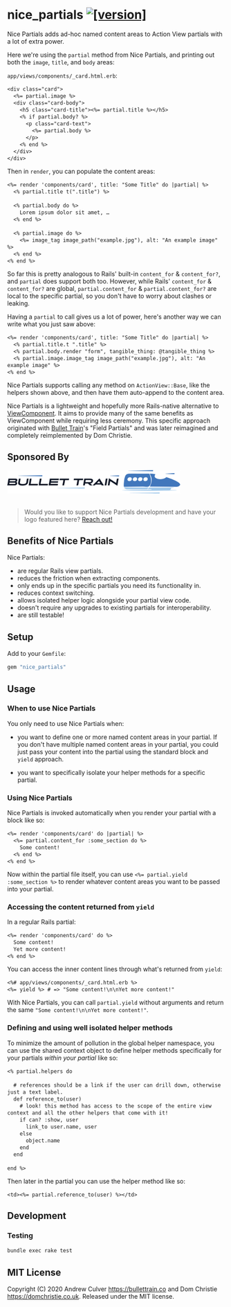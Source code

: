 # nice_partials [![[version]](https://badge.fury.io/rb/nice_partials.svg)](https://badge.fury.io/rb/nice_partials)

Nice Partials adds ad-hoc named content areas to Action View partials with a lot of extra power.

Here we're using the `partial` method from Nice Partials, and printing out both the `image`, `title`, and `body` areas:

`app/views/components/_card.html.erb`:
```html+erb
<div class="card">
  <%= partial.image %>
  <div class="card-body">
    <h5 class="card-title"><%= partial.title %></h5>
    <% if partial.body? %>
      <p class="card-text">
        <%= partial.body %>
      </p>
    <% end %>
  </div>
</div>
```

Then in `render`, you can populate the content areas:

```html+erb
<%= render 'components/card', title: "Some Title" do |partial| %>
  <% partial.title t(".title") %>

  <% partial.body do %>
    Lorem ipsum dolor sit amet, …
  <% end %>

  <% partial.image do %>
    <%= image_tag image_path("example.jpg"), alt: "An example image" %>
  <% end %>
<% end %>
```

So far this is pretty analogous to Rails' built-in `content_for` & `content_for?`, and `partial` does support both too. However, while Rails' `content_for` & `content_for?` are global, `partial.content_for` & `partial.content_for?` are local to the specific partial, so you don't have to worry about clashes or leaking.

Having a `partial` to call gives us a lot of power, here's another way we can write what you just saw above:

```html+erb
<%= render 'components/card', title: "Some Title" do |partial| %>
  <% partial.title.t ".title" %>
  <% partial.body.render "form", tangible_thing: @tangible_thing %>
  <% partial.image.image_tag image_path("example.jpg"), alt: "An example image" %>
<% end %>
```

Nice Partials supports calling any method on `ActionView::Base`, like the helpers shown above, and then have them auto-append to the content area.

Nice Partials is a lightweight and hopefully more Rails-native alternative to [ViewComponent](http://viewcomponent.org). It aims to provide many of the same benefits as ViewComponent while requiring less ceremony. This specific approach originated with [Bullet Train](https://bullettrain.co)'s "Field Partials" and was later reimagined and completely reimplemented by Dom Christie.


## Sponsored By

<a href="https://bullettrain.co" target="_blank">
  <img src="https://github.com/CanCanCommunity/cancancan/raw/develop/logo/bullet_train.png" alt="Bullet Train" width="400"/>
</a>
<br/>
<br/>

> Would you like to support Nice Partials development and have your logo featured here? [Reach out!](http://twitter.com/andrewculver)


## Benefits of Nice Partials

Nice Partials:

  - are regular Rails view partials.
  - reduces the friction when extracting components.
  - only ends up in the specific partials you need its functionality in.
  - reduces context switching.
  - allows isolated helper logic alongside your partial view code.
  - doesn't require any upgrades to existing partials for interoperability.
  - are still testable!

## Setup

Add to your `Gemfile`:

```ruby
gem "nice_partials"
```

## Usage

### When to use Nice Partials

You only need to use Nice Partials when:

 - you want to define one or more named content areas in your partial. If you don't have multiple named content areas in your partial, you could just pass your content into the partial using the standard block and `yield` approach.

 - you want to specifically isolate your helper methods for a specific partial.

### Using Nice Partials

Nice Partials is invoked automatically when you render your partial with a block like so:

```html+erb
<%= render 'components/card' do |partial| %>
  <%= partial.content_for :some_section do %>
    Some content!
  <% end %>
<% end %>
```

Now within the partial file itself, you can use `<%= partial.yield :some_section %>` to render whatever content areas you want to be passed into your partial.

### Accessing the content returned from `yield`

In a regular Rails partial:

```html+erb
<%= render 'components/card' do %>
  Some content!
  Yet more content!
<% end %>
```

You can access the inner content lines through what's returned from `yield`:

```html+erb
<%# app/views/components/_card.html.erb %>
<%= yield %> # => "Some content!\n\nYet more content!"
```

With Nice Partials, you can call `partial.yield` without arguments and return the same `"Some content!\n\nYet more content!"`.

### Defining and using well isolated helper methods

To minimize the amount of pollution in the global helper namespace, you can use the shared context object to define helper methods specifically for your partials _within your partial_ like so:

```html+erb
<% partial.helpers do

  # references should be a link if the user can drill down, otherwise just a text label.
  def reference_to(user)
    # look! this method has access to the scope of the entire view context and all the other helpers that come with it!
    if can? :show, user
      link_to user.name, user
    else
      object.name
    end
  end

end %>
```

Then later in the partial you can use the helper method like so:

```html+erb
<td><%= partial.reference_to(user) %></td>
```

## Development

### Testing

```sh
bundle exec rake test
```

## MIT License

Copyright (C) 2020 Andrew Culver <https://bullettrain.co> and Dom Christie <https://domchristie.co.uk>. Released under the MIT license.
